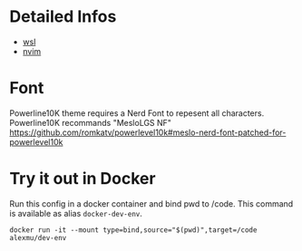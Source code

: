 # Detailed Infos
- [wsl](./doc/wsl.md)
- [nvim](./doc/nvim.md)

# Font
Powerline10K theme requires a Nerd Font to repesent all characters. Powerline10K recommands "MesloLGS NF"
https://github.com/romkatv/powerlevel10k#meslo-nerd-font-patched-for-powerlevel10k
 
# Try it out in Docker
Run this config in a docker container and bind pwd to /code. This command is available as alias `docker-dev-env`.
```docker
docker run -it --mount type=bind,source="$(pwd)",target=/code alexmu/dev-env
```
